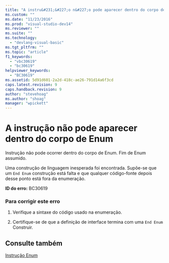 ```yaml
---
title: "A instru&#231;&#227;o n&#227;o pode aparecer dentro do corpo de Enum | Microsoft Docs"
ms.custom: ""
ms.date: "11/23/2016"
ms.prod: "visual-studio-dev14"
ms.reviewer: ""
ms.suite: ""
ms.technology: 
  - "devlang-visual-basic"
ms.tgt_pltfrm: ""
ms.topic: "article"
f1_keywords: 
  - "vbc30619"
  - "bc30619"
helpviewer_keywords: 
  - "BC30619"
ms.assetid: 5d91d601-2a2d-418c-ae26-791d14a6f3cd
caps.latest.revision: 9
caps.handback.revision: 9
author: "stevehoag"
ms.author: "shoag"
manager: "wpickett"
---
```

# A instru&#231;&#227;o n&#227;o pode aparecer dentro do corpo de Enum
Instrução não pode ocorrer dentro do corpo de Enum. Fim de Enum assumido.  
  
 Uma construção de linguagem inesperada foi encontrada. Supõe\-se que um `End Enum` construção está falta e que qualquer código\-fonte depois desse ponto está fora da enumeração.  
  
 **ID do erro:** BC30619  
  
### Para corrigir este erro  
  
1.  Verifique a sintaxe do código usado na enumeração.  
  
2.  Certifique\-se de que a definição de interface termina com uma `End Enum` Construir.  
  
## Consulte também  
 [Instrução Enum](../../visual-basic/language-reference/statements/enum-statement.md)